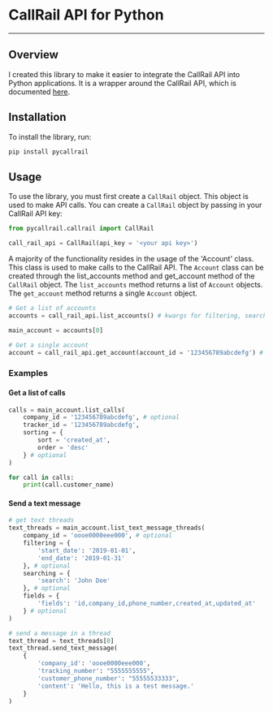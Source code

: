 # CallRail API for Python

---------------------------

## Overview

I created this library to make it easier to integrate the CallRail API into Python applications. It is a wrapper around the CallRail API, which is documented [here](https://apidocs.callrail.com/).

## Installation

To install the library, run:

```bash
pip install pycallrail
```

## Usage

To use the library, you must first create a `CallRail` object. This object is used to make API calls. You can create a `CallRail` object by passing in your CallRail API key:

```python
from pycallrail.callrail import CallRail

call_rail_api = CallRail(api_key = '<your api key>')
```

A majority of the functionality resides in the usage of the 'Account' class. This class is used to make calls to the CallRail API. The `Account` class can be created through the list_accounts method and get_account method of the `CallRail` object. The `list_accounts` method returns a list of `Account` objects. The `get_account` method returns a single `Account` object.

```python
# Get a list of accounts
accounts = call_rail_api.list_accounts() # kwargs for filtering, searching, fields, supported by the endpoint

main_account = accounts[0]

# Get a single account
account = call_rail_api.get_account(account_id = '123456789abcdefg') # kwargs for filtering, searching, fields, supported by the endpoint
```

### Examples

#### Get a list of calls

```python
calls = main_account.list_calls(
    company_id = '123456789abcdefg', # optional
    tracker_id = '123456789abcdefg',
    sorting = {
        sort = 'created_at',
        order = 'desc'
    } # optional
)

for call in calls:
    print(call.customer_name)
```

#### Send a text message

```python
# get text threads
text_threads = main_account.list_text_message_threads(
    company_id = 'oooe0000eee000', # optional
    filtering = {
        'start_date': '2019-01-01',
        'end_date': '2019-01-31'
    }, # optional
    searching = {
        'search': 'John Doe'
    }, # optional
    fields = {
        'fields': 'id,company_id,phone_number,created_at,updated_at'
    } # optional
)

# send a message in a thread
text_thread = text_threads[0]
text_thread.send_text_message(
    {
        'company_id': 'oooe0000eee000',
        'tracking_number': "5555555555",
        'customer_phone_number': "55555533333",
        'content': 'Hello, this is a test message.'
    }
)